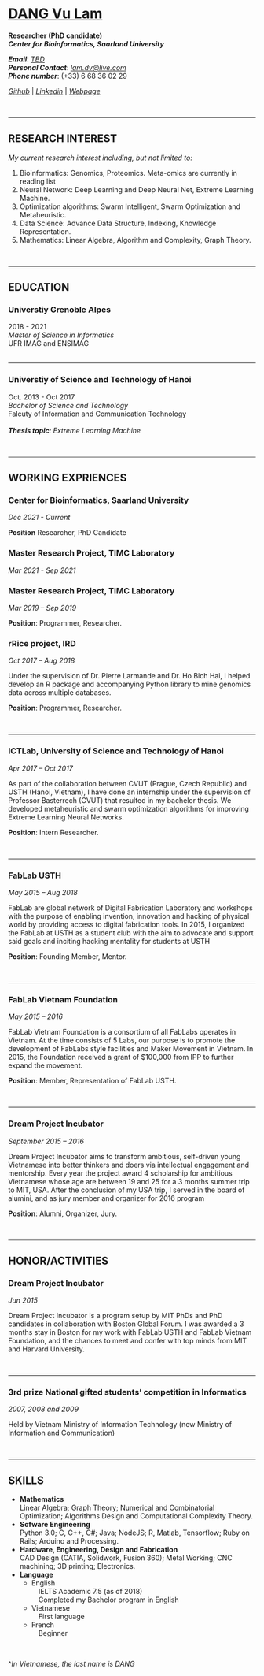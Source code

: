 # [DANG Vu Lam](#1)

**Researcher (PhD candidate) <br>**
***Center for Bioinformatics, Saarland University***

***Email***: [*TBD*]()<br>
***Personal Contact***: [*lam.dv@live.com*](mailto:lam.dv@live.com)<br>
***Phone number***: (+33) 6 68 36 02 29 

[*Github*](https://github.com/lamdv) | [*Linkedin*](https://www.linkedin.com/in/dang-vu-lam-308497b0/) | [*Webpage*](https://lamdv.github.io/)

&nbsp;
<hr style="height:1px;border:none;color:#333;background-color:#333;"/>

## RESEARCH INTEREST

*My current research interest including, but not limited to:*

1. Bioinformatics: Genomics, Proteomics. Meta-omics are currently in reading list
2. Neural Network: Deep Learning and Deep Neural Net, Extreme Learning Machine.
3. Optimization algorithms: Swarm Intelligent, Swarm Optimization and Metaheuristic.
4. Data Science: Advance Data Structure, Indexing, Knowledge Representation.
5. Mathematics: Linear Algebra, Algorithm and Complexity, Graph Theory.

&nbsp;
<hr style="height:1px;border:none;color:#333;background-color:#333;"/>

## EDUCATION

### Universtiy Grenoble Alpes

2018 - 2021<br>
*Master of Science in Informatics*<br>
UFR IMAG and ENSIMAG<br>&nbsp;<br>

<hr>

### Universtiy of Science and Technology of Hanoi

Oct. 2013 - Oct 2017<br>
*Bachelor of Science and Technology*<br>
Falcuty of Information and Communication Technology<br>&nbsp;<br>
***Thesis topic**: Extreme Learning Machine*

&nbsp;
<hr style="height:1px;border:none;color:#333;background-color:#333;"/>

## WORKING EXPRIENCES

### Center for Bioinformatics, Saarland University
*Dec 2021 - Current*

**Position** Researcher, PhD Candidate

### Master Research Project, TIMC Laboratory
*Mar 2021 - Sep 2021*

### Master Research Project, TIMC Laboratory
*Mar 2019 – Sep 2019*

**Position**: Programmer, Researcher.
### rRice project, IRD
*Oct 2017 – Aug 2018*

Under the supervision of Dr. Pierre Larmande and Dr. Ho Bich Hai, I helped develop an R package and accompanying Python library to mine genomics data across multiple databases.

**Position**: Programmer, Researcher.

&nbsp;
<hr>

### ICTLab, University of Science and Technology of Hanoi
*Apr 2017 – Oct 2017*

As part of the collaboration between CVUT (Prague, Czech Republic) and USTH (Hanoi, Vietnam), I have done an internship under the supervision of Professor Basterrech (CVUT) that resulted in my bachelor thesis. We developed metaheuristic and swarm optimization algorithms for improving Extreme Learning Neural Networks.

**Position**: Intern Researcher.

&nbsp;
<hr>

### FabLab USTH
*May 2015 – Aug 2018*

FabLab are global network of Digital Fabrication Laboratory and workshops with the purpose of enabling invention, innovation and hacking of physical world by providing access to digital fabrication tools. In 2015, I organized the FabLab at USTH as a student club with the aim to advocate and support said goals and inciting hacking mentality for students at USTH

**Position**: Founding Member, Mentor.

&nbsp;
<hr>

### FabLab Vietnam Foundation
*May 2015 – 2016*

FabLab Vietnam Foundation is a consortium of all FabLabs operates in Vietnam. At the time consists of 5 Labs, our purpose is to promote the development of FabLabs style facilities and Maker Movement in Vietnam. In 2015, the Foundation received a grant of $100,000 from IPP to further expand the movement.

**Position**: Member, Representation of FabLab USTH.

&nbsp;
<hr>

### Dream Project Incubator
*September 2015 – 2016*

Dream Project Incubator aims to transform ambitious, self-driven young Vietnamese into better thinkers and doers via intellectual engagement and mentorship. Every year the project award 4 scholarship for ambitious Vietnamese whose age are between 19 and 25 for a 3 months summer trip to MIT, USA. After the conclusion of my USA trip, I served in the board of alumini, and as jury member and organizer for 2016 program

**Position**: Alumni, Organizer, Jury.

&nbsp;
<hr style="height:1px;border:none;color:#333;background-color:#333;"/>

## HONOR/ACTIVITIES

### Dream Project Incubator
*Jun 2015*

Dream Project Incubator is a program setup by MIT PhDs and PhD candidates in collaboration with Boston Global Forum. I was awarded a 3 months stay in Boston for my work with FabLab USTH and FabLab Vietnam Foundation, and the chances to meet and confer with top minds from MIT and Harvard University.

&nbsp;
<hr>

### 3rd prize National gifted students’ competition in Informatics
*2007, 2008 and 2009*

Held by Vietnam Ministry of Information Technology (now Ministry of Information and Communication)

&nbsp;
<hr style="height:1px;border:none;color:#333;background-color:#333;"/>

## SKILLS

* **Mathematics**<br>
  Linear Algebra; Graph Theory; Numerical and Combinatorial Optimization; Algorithms Design and Computational Complexity Theory.
* **Sofware Engineering**<br>
  Python 3.0; C, C++, C#; Java; NodeJS; R, Matlab, Tensorflow; Ruby on Rails; Arduino and Processing.
* **Hardware, Engineering, Design and Fabrication**<br>
  CAD Design (CATIA, Solidwork, Fusion 360); Metal Working; CNC machining; 3D printing; Electronics.
* **Language**<br>
    * English<br>
      &emsp;IELTS Academic 7.5 (as of 2018)<br>
      &emsp;Completed my Bachelor program in English<br>
    * Vietnamese<br>
      &emsp;First language
    * French<br>
      &emsp;Beginner

&nbsp;

<a name="1">^</a>*In Vietnamese, the last name is DANG*